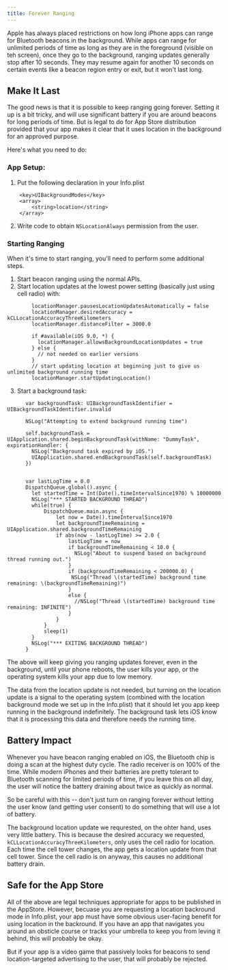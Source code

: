 ```yaml
---
title: Forever Ranging
---
```


Apple has always placed restrictions on how long iPhone apps can range for Bluetooth beacons in the background.  While apps can range for unlimited periods of time as long as they are in the foreground (visible on teh screen), once they go to the background, ranging updates generally stop after 10 seconds.  They may resume again for another 10 seconds on certain events like a beacon region entry or exit, but it won't last long.

## Make It Last

The good news is that it is possible to keep ranging going forever.  Setting it up is a bit tricky, and will use significant battery if you are around beacons for long periods of time.   But is legal to do for App Store distribution provided that your app makes it clear that it uses location in the background for an approved purpose.  

Here's what you need to do:

### App Setup:

 1. Put the following declaration in your Info.plist 
```
    <key>UIBackgroundModes</key>
    <array>
        <string>location</string>
    </array>
```
 2. Write code to obtain `NSLocationAlways` permission from the user.  

### Starting Ranging

When it's time to start ranging, you'll need to perform some additional steps.

 1. Start beacon ranging using the normal APIs.
 2. Start location updates at the lowest power setting (basically just using cell radio) with:
```
        locationManager.pausesLocationUpdatesAutomatically = false
        locationManager.desiredAccuracy = kCLLocationAccuracyThreeKilometers
        locationManager.distanceFilter = 3000.0
        
        if #available(iOS 9.0, *) {
          locationManager.allowsBackgroundLocationUpdates = true
        } else {
          // not needed on earlier versions
        }
        // start updating location at beginning just to give us unlimited background running time
        locationManager.startUpdatingLocation()
``` 

 3. Start a background task:
```
      var backgroundTask: UIBackgroundTaskIdentifier = UIBackgroundTaskIdentifier.invalid

      NSLog("Attempting to extend background running time")
      
      self.backgroundTask = UIApplication.shared.beginBackgroundTask(withName: "DummyTask", expirationHandler: {
        NSLog("Background task expired by iOS.")
        UIApplication.shared.endBackgroundTask(self.backgroundTask)
      })

    
      var lastLogTime = 0.0
      DispatchQueue.global().async {
        let startedTime = Int(Date().timeIntervalSince1970) % 10000000
        NSLog("*** STARTED BACKGROUND THREAD")
        while(true) {
            DispatchQueue.main.async {
                let now = Date().timeIntervalSince1970
                let backgroundTimeRemaining = UIApplication.shared.backgroundTimeRemaining
                if abs(now - lastLogTime) >= 2.0 {
                    lastLogTime = now
                    if backgroundTimeRemaining < 10.0 {
                      NSLog("About to suspend based on background thread running out.")
                    }
                    if (backgroundTimeRemaining < 200000.0) {
                     NSLog("Thread \(startedTime) background time remaining: \(backgroundTimeRemaining)")
                    }
                    else {
                      //NSLog("Thread \(startedTime) background time remaining: INFINITE")
                    }
                }
            }
            sleep(1)
        }
        NSLog("*** EXITING BACKGROUND THREAD")
      }
```

The above will keep giving you ranging updates forever, even in the background, until your phone reboots, the user kills your app, or the operating system kills your app due to low memory.

The data from the location update is not needed, but turning on the location update is a signal to the operating system (combined with the location background mode we set up in the Info.plist) that it should let you app keep running in the background indefinitely.  The background task lets iOS know that it is processing this data and therefore needs the running time.

## Battery Impact

Whenever you have beacon ranging enabled on iOS, the Bluetooth chip is doing a scan at the highest duty cycle.  The radio receiver is on 100% of the time.  While modern iPhones and their batteries are pretty tolerant to Bluetooth scanning for limited periods of time, if you leave this on all day, the user will notice the battery draining about twice as quickly as normal.

So be careful with this -- don't just turn on ranging forever without letting the user know (and getting user consent) to do something that will use a lot of battery.

The background location update we requrested, on the ohter hand, uses very little battery.  This is because the desired accuracy we requested, `kCLLocationAccuracyThreeKilometers`, only uses the cell radio for location.  Each time the cell tower changes, the app gets a location update from that cell tower.  Since the cell radio is on anyway, this causes no additional battery drain.

## Safe for the App Store

All of the above are legal techniques appropriate for apps to be published in the AppStore.  However, becuase you are requesting a location backround mode in Info.plist, your app must have some obvious user-facing benefit for using location in the backround.  If you have an app that navigates you around an obsticle course or tracks your umbrella to keep you from leving it behind, this will probably be okay.  

But if your app is a video game that passively looks for beacons to send location-targeted advertising to the user, that will probably be rejected.

